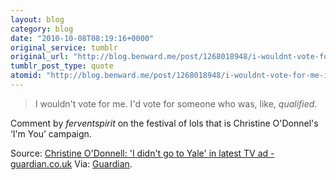 ```yaml
---
layout: blog
category: blog
date: "2010-10-08T08:19:16+0000"
original_service: tumblr
original_url: "http://blog.benward.me/post/1268018948/i-wouldnt-vote-for-me-id-vote-for-someone-who"
tumblr_post_type: quote
atomid: "http://blog.benward.me/post/1268018948/i-wouldnt-vote-for-me-id-vote-for-someone-who"
---
```

> I wouldn't vote for me. I'd vote for someone who was, like, *qualified*.

Comment by <cite>ferventspirit</cite> on the festival of lols that is Christine O'Donnel's ‘I'm You’ campaign.

Source: <a href="http://www.guardian.co.uk/world/richard-adams-blog/2010/oct/07/christine-odonnell-delaware-tv-ad-witch-yale">Christine O'Donnell: 'I didn't go to Yale' in latest TV ad - guardian.co.uk</a>
Via: [Guardian](http://www.guardian.co.uk/world/richard-adams-blog/2010/oct/07/christine-odonnell-delaware-tv-ad-witch-yale).